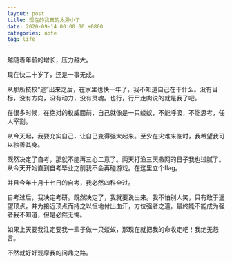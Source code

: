 ```yaml
---
layout: post
title: 现在的我真的太渺小了
date: 2020-09-14 00:00:00 +0800
categories: note
tag: life
---
```

越随着年龄的增长，压力越大。

现在快二十岁了，还是一事无成。

从那所技校“逃”出来之后，在家里也快一年了，我不知道自己在干什么。没有目标，没有方向，没有动力，没有灵魂。也行，行尸走肉说的就是我了吧。

在很多时候，在绝对的权威面前，自己就像是一只蝼蚁，不能呼吸，不能思考，任人宰割。

从今天起，我要充实自己，让自己变得强大起来。至少在灾难来临时，我希望我可以独善其身。

既然决定了自考，那就不能再三心二意了。两天打渔三天撒网的日子我也过腻了。从今天开始直到自考毕业之前我不会再碰游戏。在这里立个flag。

并且今年十月十七日的自考，我必然四科全过。

自考过后，我决定考研。既然决定了，我就要说出来。我不怕别人笑，只有敢于遥望顶点，并为接近顶点而持之以恒地付出血汗，方位强者之道。最终能不能成为强者我不知道，但是必然无悔。

如果上天要我注定要我一辈子做一只蝼蚁，那现在就把我的命收走吧！我绝无怨言。

不然就好好观摩我的问鼎之路。